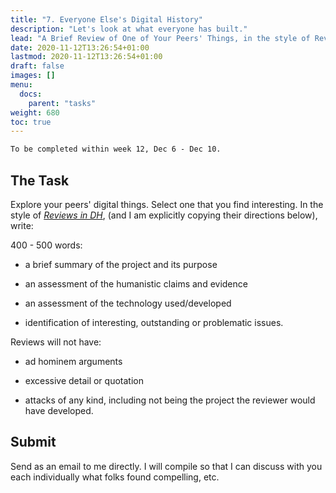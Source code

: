 ```yaml
---
title: "7. Everyone Else's Digital History"
description: "Let's look at what everyone has built."
lead: "A Brief Review of One of Your Peers' Things, in the style of Reviews in DH"
date: 2020-11-12T13:26:54+01:00
lastmod: 2020-11-12T13:26:54+01:00
draft: false
images: []
menu:
  docs:
    parent: "tasks"
weight: 680
toc: true
---
```


```txt
To be completed within week 12, Dec 6 - Dec 10.
```

## The Task

Explore your peers' digital things. Select one that you find interesting. In the style of [_Reviews in DH_](https://reviewsindh.pubpub.org/review-process), (and I am explicitly copying their directions below), write:

400 - 500 words:

+ a brief summary of the project and its purpose

+ an assessment of the humanistic claims and evidence

+ an assessment of the technology used/developed

+ identification of interesting, outstanding or problematic issues.

Reviews will not have:

+ ad hominem arguments

+ excessive detail or quotation

+ attacks of any kind, including not being the project the reviewer would have developed.

## Submit

Send as an email to me directly. I will compile so that I can discuss with you each individually what folks found compelling, etc.
